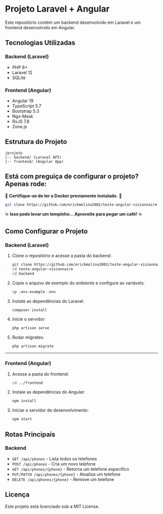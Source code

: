# Projeto Laravel + Angular

Este repositório contém um backend desenvolvido em Laravel e um frontend desenvolvido em Angular.

## Tecnologias Utilizadas

### Backend (Laravel)
- PHP 8+
- Laravel 12
- SQLite

### Frontend (Angular)
- Angular 19
- TypeScript 5.7
- Bootstrap 5.3
- Ngx-Mask
- RxJS 7.8
- Zone.js

## Estrutura do Projeto

```
/projeto
|-- backend/ (Laravel API)
|-- frontend/ (Angular App)
```

## Está com preguiça de configurar o projeto? Apenas rode:

🐳 **Certifique-se de ter o Docker previamente instalado.** 🐳

```sh
git clone https://github.com/erickmolina2002/teste-angular-visionnaire.git && cd teste-angular-visionnaire && docker compose up -d --build
```

☕ **Isso pode levar um tempinho... Aproveite para pegar um café!** ☕

## Como Configurar o Projeto

### Backend (Laravel)

1. Clone o repositório e acesse a pasta do backend:

   ```sh
   git clone https://github.com/erickmolina2002/teste-angular-visionnaire.git
   cd teste-angular-visionnaire
   cd backend
   ```

2. Copie o arquivo de exemplo do ambiente e configure as variáveis:

   ```sh
   cp .env.example .env
   ```

3. Instale as dependências do Laravel:

   ```sh
   composer install
   ```
4. Inicie o servidor:

   ```sh
   php artisan serve
   ```

5. Rodar migrates:

   ```sh
   php artisan migrate
   ```
---

### Frontend (Angular)

1. Acesse a pasta do frontend:

   ```sh
   cd ../frontend
   ```

2. Instale as dependências do Angular:

   ```sh
   npm install
   ```
3. Iniciar o servidor de desenvolvimento:

   ```sh
   npm start
   ```

## Rotas Principais

### Backend
- `GET /api/phones` - Lista todos os telefones
- `POST /api/phones` - Cria um novo telefone
- `GET /api/phones/{phone}` - Retorna um telefone específico
- `PUT/PATCH /api/phones/{phone}` - Atualiza um telefone
- `DELETE /api/phones/{phone}` - Remove um telefone

## Licença

Este projeto está licenciado sob a MIT License.

